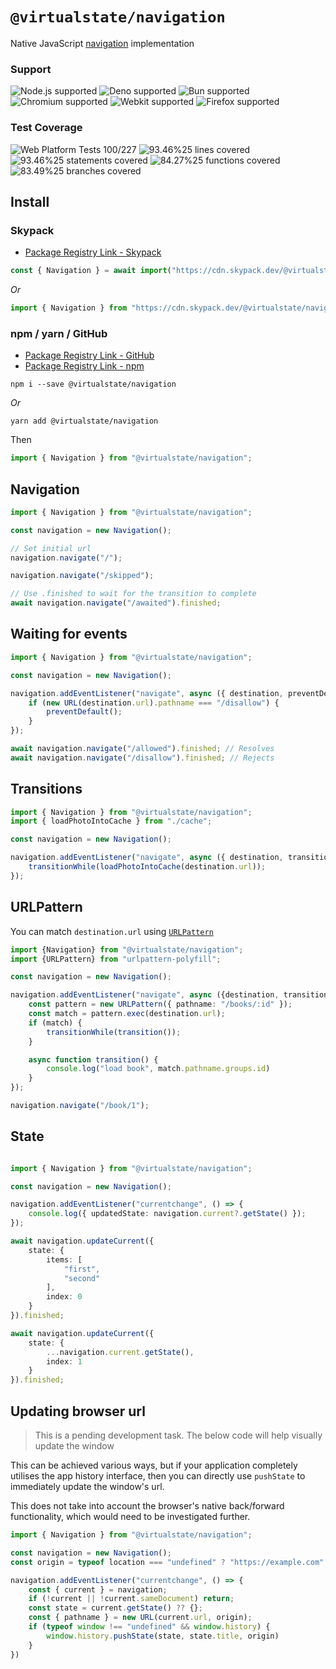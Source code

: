 # `@virtualstate/navigation`

Native JavaScript [navigation](https://github.com/WICG/navigation-api) implementation 

[//]: # (badges)

### Support

 ![Node.js supported](https://img.shields.io/badge/node-%3E%3D16.0.0-blue) ![Deno supported](https://img.shields.io/badge/deno-%3E%3D1.17.0-blue) ![Bun supported](https://img.shields.io/badge/bun-%3E%3D0.1.11-blue) ![Chromium supported](https://img.shields.io/badge/chromium-%3E%3D98.0.4695.0-blue) ![Webkit supported](https://img.shields.io/badge/webkit-%3E%3D15.4-blue) ![Firefox supported](https://img.shields.io/badge/firefox-%3E%3D94.0.1-blue)

 ### Test Coverage

 ![Web Platform Tests 100/227](https://img.shields.io/badge/Web%20Platform%20Tests-100%2F227-brightgreen) ![93.46%25 lines covered](https://img.shields.io/badge/lines-93.46%25-brightgreen) ![93.46%25 statements covered](https://img.shields.io/badge/statements-93.46%25-brightgreen) ![84.27%25 functions covered](https://img.shields.io/badge/functions-84.27%25-brightgreen) ![83.49%25 branches covered](https://img.shields.io/badge/branches-83.49%25-brightgreen)

[//]: # (badges)

## Install 

### Skypack

- [Package Registry Link - Skypack](https://www.skypack.dev/view/@virtualstate/navigation)

```typescript
const { Navigation } = await import("https://cdn.skypack.dev/@virtualstate/navigation");
```

_Or_

```typescript
import { Navigation } from "https://cdn.skypack.dev/@virtualstate/navigation";
```


### npm / yarn / GitHub


- [Package Registry Link - GitHub](https://github.com/virtualstate/navigation/packages)
- [Package Registry Link - npm](https://www.npmjs.com/package/@virtualstate/navigation)

```
npm i --save @virtualstate/navigation
```

_Or_

```
yarn add @virtualstate/navigation
```

Then

```typescript
import { Navigation } from "@virtualstate/navigation";
```

## Navigation

```typescript
import { Navigation } from "@virtualstate/navigation";

const navigation = new Navigation();

// Set initial url
navigation.navigate("/");

navigation.navigate("/skipped");

// Use .finished to wait for the transition to complete
await navigation.navigate("/awaited").finished;

```

## Waiting for events

```typescript
import { Navigation } from "@virtualstate/navigation";

const navigation = new Navigation();

navigation.addEventListener("navigate", async ({ destination, preventDefault }) => {
    if (new URL(destination.url).pathname === "/disallow") {
        preventDefault();
    }
});

await navigation.navigate("/allowed").finished; // Resolves
await navigation.navigate("/disallow").finished; // Rejects

```

## Transitions

```typescript
import { Navigation } from "@virtualstate/navigation";
import { loadPhotoIntoCache } from "./cache";

const navigation = new Navigation();

navigation.addEventListener("navigate", async ({ destination, transitionWhile }) => {
    transitionWhile(loadPhotoIntoCache(destination.url));
});
```

## URLPattern

You can match `destination.url` using [`URLPattern`](https://developer.mozilla.org/en-US/docs/Web/API/URL_Pattern_API)

```typescript
import {Navigation} from "@virtualstate/navigation";
import {URLPattern} from "urlpattern-polyfill";

const navigation = new Navigation();

navigation.addEventListener("navigate", async ({destination, transitionWhile}) => {
    const pattern = new URLPattern({ pathname: "/books/:id" });
    const match = pattern.exec(destination.url);
    if (match) {
        transitionWhile(transition());
    }

    async function transition() {
        console.log("load book", match.pathname.groups.id)
    }
});

navigation.navigate("/book/1");
```

## State

```typescript

import { Navigation } from "@virtualstate/navigation";

const navigation = new Navigation();

navigation.addEventListener("currentchange", () => {
    console.log({ updatedState: navigation.current?.getState() });
});

await navigation.updateCurrent({
    state: {
        items: [
            "first",
            "second"
        ],
        index: 0
    }
}).finished;

await navigation.updateCurrent({
    state: {
        ...navigation.current.getState(),
        index: 1
    }
}).finished;
```


## Updating browser url

> This is a pending development task.
> The below code will help visually update the window

This can be achieved various ways, but if your application completely utilises
the app history interface, then you can directly use `pushState` to immediately
update the window's url.

This does not take into account the browser's native back/forward functionality,
which would need to be investigated further.

```typescript
import { Navigation } from "@virtualstate/navigation";

const navigation = new Navigation();
const origin = typeof location === "undefined" ? "https://example.com" : location.origin;

navigation.addEventListener("currentchange", () => {
    const { current } = navigation;
    if (!current || !current.sameDocument) return;
    const state = current.getState() ?? {};
    const { pathname } = new URL(current.url, origin);
    if (typeof window !== "undefined" && window.history) {
        window.history.pushState(state, state.title, origin)
    }
})
```